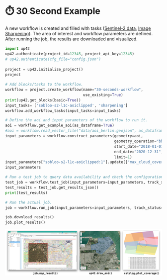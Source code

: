 # :stopwatch: 30 Second Example

A new workflow is created and filled with tasks ([Sentinel-2 data](https://marketplace.up42.com/block/3a381e6b-acb7-4cec-ae65-50798ce80e64), 
[Image Sharpening](https://marketplace.up42.com/block/e374ea64-dc3b-4500-bb4b-974260fb203e)). 
The area of interest and workflow parameters are defined. After running the job, 
the results are downloaded and visualized.


```python
import up42
up42.authenticate(project_id=12345, project_api_key=12345)
# up42.authenticate(cfg_file="config.json")

project = up42.initialize_project()
project
```


```python
# Add blocks/tasks to the workflow.
workflow = project.create_workflow(name="30-seconds-workflow", 
                                   use_existing=True)
print(up42.get_blocks(basic=True))
input_tasks= ['sobloo-s2-l1c-aoiclipped', 'sharpening']
workflow.add_workflow_tasks(input_tasks=input_tasks)
```


```python
# Define the aoi and input parameters of the workflow to run it.
aoi = workflow.get_example_aoi(as_dataframe=True)
#aoi = workflow.read_vector_file("data/aoi_berlin.geojson", as_dataframe=True)
input_parameters = workflow.construct_parameters(geometry=aoi, 
                                                 geometry_operation="bbox", 
                                                 start_date="2018-01-01",
                                                 end_date="2020-12-31",
                                                 limit=1)
input_parameters["sobloo-s2-l1c-aoiclipped:1"].update({"max_cloud_cover":60})
input_parameters
```


```python
# Run a test job to query data availability and check the configuration.
test_job = workflow.test_job(input_parameters=input_parameters, track_status=True)
test_results = test_job.get_results_json()
print(test_results)
```

```python
# Run the actual job.
job = workflow.run_job(input_parameters=input_parameters, track_status=True)
```


```python
job.download_results()
job.plot_results()
```

![](assets/vizualisations.jpg)